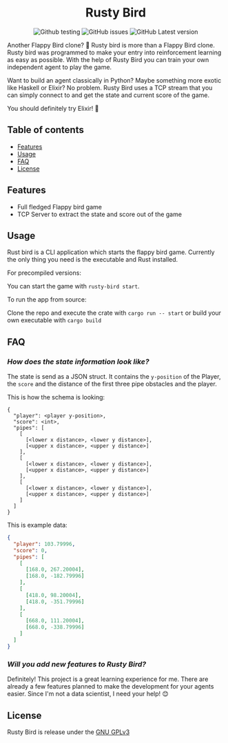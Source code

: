 <div align="center">

# Rusty Bird

![Github testing](https://github.com/mawilms/rusty-bird/actions/workflows/build.yml/badge.svg)
![GitHub issues](https://img.shields.io/github/issues/mawilms/rusty-bird)
![GitHub Latest version](https://img.shields.io/github/v/release/mawilms/rusty-bird?include_prereleases)

</div>

Another Flappy Bird clone? :duck: Rusty bird is more than a Flappy Bird clone. Rusty bird was programmed to make your entry into reinforcement learning as easy as possible. With the help of Rusty Bird you can train your own independent agent to play the game.

Want to build an agent classically in Python?
Maybe something more exotic like Haskell or Elixir? No problem. Rusty Bird uses a TCP stream that you can simply connect to and get the state and current score of the game.

You should definitely try Elixir! :eyes:

## Table of contents

- [Features](#features)
- [Usage](#usage)
- [FAQ](#faq)
- [License](#license)

## Features

- Full fledged Flappy bird game
- TCP Server to extract the state and score out of the game

## Usage

Rust bird is a CLI application which starts the flappy bird game. Currently the only thing you need is the executable and Rust installed.

For precompiled versions:

You can start the game with `rusty-bird start`.

To run the app from source:

Clone the repo and execute the crate with `cargo run -- start` or build your own executable with `cargo build`

## FAQ

### **_How does the state information look like?_**

The state is send as a JSON struct. It contains the `y-position` of the Player, the `score` and the distance of the first three pipe obstacles and the player.

This is how the schema is looking:

```text
{
  "player": <player y-position>,
  "score": <int>,
  "pipes": [
    [
      [<lower x distance>, <lower y distance>],
      [<upper x distance>, <upper y distance>]
    ],
    [
      [<lower x distance>, <lower y distance>],
      [<upper x distance>, <upper y distance>]
    ],
    [
      [<lower x distance>, <lower y distance>],
      [<upper x distance>, <upper y distance>]
    ]
  ]
}
```

This is example data:

```json
{
  "player": 103.79996,
  "score": 0,
  "pipes": [
    [
      [168.0, 267.20004],
      [168.0, -182.79996]
    ],
    [
      [418.0, 98.20004],
      [418.0, -351.79996]
    ],
    [
      [668.0, 111.20004],
      [668.0, -338.79996]
    ]
  ]
}
```

### **_Will you add new features to Rusty Bird?_**

Definitely! This project is a great learning experience for me. There are already a few features planned to make the development for your agents easier. Since I'm not a data scientist, I need your help! :blush:

## License

Rusty Bird is release under the [GNU GPLv3](https://github.com/mawilms/rusty-bird/blob/main/LICENSE)
